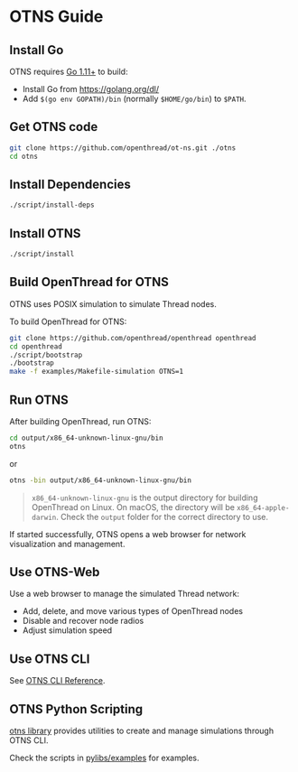 # OTNS Guide

## Install Go

OTNS requires [Go 1.11+](https://golang.org/dl/) to build:

 - Install Go from https://golang.org/dl/
 - Add `$(go env GOPATH)/bin` (normally `$HOME/go/bin`) to `$PATH`.

## Get OTNS code

```bash
git clone https://github.com/openthread/ot-ns.git ./otns
cd otns
```

## Install Dependencies

```bash
./script/install-deps
```

## Install OTNS

```bash
./script/install
```

## Build OpenThread for OTNS

OTNS uses POSIX simulation to simulate Thread nodes.

To build OpenThread for OTNS:

```bash
git clone https://github.com/openthread/openthread openthread
cd openthread
./script/bootstrap
./bootstrap
make -f examples/Makefile-simulation OTNS=1
```

## Run OTNS

After building OpenThread, run OTNS:

```bash
cd output/x86_64-unknown-linux-gnu/bin
otns
```
or 
```bash
otns -bin output/x86_64-unknown-linux-gnu/bin
```

> `x86_64-unknown-linux-gnu` is the output directory for building OpenThread 
> on Linux. On macOS, the directory will be `x86_64-apple-darwin`. 
> Check the `output` folder for the correct directory to use.

If started successfully, OTNS opens a web browser for network visualization and management. 

## Use OTNS-Web

Use a web browser to manage the simulated Thread network:

* Add, delete, and move various types of OpenThread nodes
* Disable and recover node radios
* Adjust simulation speed

## Use OTNS CLI

See [OTNS CLI Reference](cli/README.md). 

## OTNS Python Scripting

[otns library](pylibs/otns) provides utilities to create and manage simulations through OTNS CLI. 

Check the scripts in [pylibs/examples](pylibs/examples) for examples.